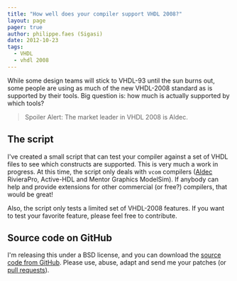 ```yaml
---
title: "How well does your compiler support VHDL 2008?"
layout: page 
pager: true
author: philippe.faes (Sigasi)
date: 2012-10-23
tags: 
  - VHDL
  - vhdl 2008
---
```

While some design teams will stick to VHDL-93 until the sun burns out, some people are using as much of the new VHDL-2008 standard as is supported by their tools. Big question is: how much is actually supported by which tools?

> Spoiler Alert: The market leader in VHDL 2008 is Aldec.

## The script

I've created a small script that can test your compiler against a set of VHDL files to see which constructs are supported. This is very much a work in progress. At this time, the script only deals with `vcom` compilers ([Aldec](http://www.aldec.com) RivieraPro, Active-HDL and Mentor Graphics ModelSim). If anybody can help and provide extensions for other commercial (or free?) compilers, that would be great!

Also, the script only tests a limited set of VHDL-2008 features. If you want to test your favorite feature, please feel free to contribute.

## Source code on GitHub

I'm releasing this under a BSD license, and you can download the [source code from GitHub](https://github.com/philippefaes/vhdl2008-tester). Please use, abuse, adapt and send me your patches (or [pull requests](https://help.github.com/articles/using-pull-requests)).
